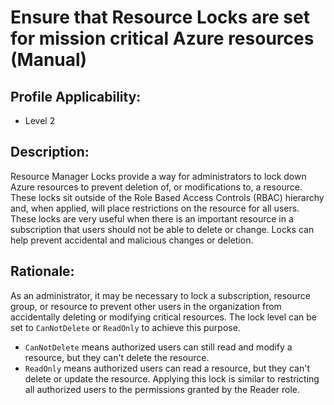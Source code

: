 # Ensure that Resource Locks are set for mission critical Azure resources (Manual)

## Profile Applicability:

- Level 2

## Description:

Resource Manager Locks provide a way for administrators to lock down Azure resources to prevent deletion of, or modifications to, a resource. These locks sit outside of the Role Based Access Controls (RBAC) hierarchy and, when applied, will place restrictions on the resource for all users. These locks are very useful when there is an important resource in a subscription that users should not be able to delete or change. Locks can help prevent accidental and malicious changes or deletion.

## Rationale:

As an administrator, it may be necessary to lock a subscription, resource group, or resource to prevent other users in the organization from accidentally deleting or modifying critical resources. The lock level can be set to `CanNotDelete` or `ReadOnly` to achieve this purpose.
 - `CanNotDelete` means authorized users can still read and modify a resource, but they can't delete the resource.
 - `ReadOnly` means authorized users can read a resource, but they can't delete or update the resource. Applying this lock is similar to restricting all authorized users to the permissions granted by the Reader role.